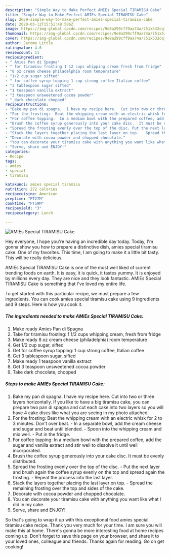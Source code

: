 ```yaml
---
description: "Simple Way to Make Perfect AMIEs Special TIRAMISU Cake"
title: "Simple Way to Make Perfect AMIEs Special TIRAMISU Cake"
slug: 2659-simple-way-to-make-perfect-amies-special-tiramisu-cake
date: 2020-05-12T15:51:48.586Z
image: https://img-global.cpcdn.com/recipes/9e8a299cff9aa74a/751x532cq70/amies-special-tiramisu-cake-recipe-main-photo.jpg
thumbnail: https://img-global.cpcdn.com/recipes/9e8a299cff9aa74a/751x532cq70/amies-special-tiramisu-cake-recipe-main-photo.jpg
cover: https://img-global.cpcdn.com/recipes/9e8a299cff9aa74a/751x532cq70/amies-special-tiramisu-cake-recipe-main-photo.jpg
author: Jerome Little
ratingvalue: 4.6
reviewcount: 11
recipeingredient:
- " Amies Pan di Spagna"
- " for tiramisu frosting 1 12 cups whipping cream fresh from fridge"
- "8 oz cream cheese philadelphia room temperature"
- "1/2 cup sugar sifted"
- " for coffee syrup topping 1 cup strong coffee Italian coffee"
- "3 tablespoon sugar sifted"
- "1 teaspoon vanilla extract"
- "3 teaspoon unsweetened cocoa powder"
- " dark chocolate chopped"
recipeinstructions:
- "Bake my pan di spagna.  I have my recipe here.  Cut into two or three layers horizontally.  If you like to have a big tiramisu cake, you can prepare two pan di spagna and cut each cake into two layers so you will have 4 cake discs like what you are seeing in my photo attached."
- "For the frosting:  Beat the whipping cream with an electric whisk for 2 to 3 minutes.  Don&#39;t over beat.   In a separate bowl, add the cream cheese and sugar and beat until blended. Spoon into the whipping cream and mix well. Put in the fridge."
- "For coffee topping:  In a medium bowl with the prepared coffee, add the sugar and vanilla extract and stir well to dissolve it until well incorporated."
- "Brush the coffee syrup generously into your cake disc.  It must be evenly distributed."
- "Spread the frosting evenly over the top of the disc. Put the next layer and brush again the coffee syrup evenly on the top and spread again the frosting. Repeat the process into the last layer."
- "Stack the layers together placing the last layer on top.   Spread the remaining frosting over the top and sides of the cake."
- "Decorate with cocoa powder and chopped chocolate."
- "You can decorate your tiramisu cake with anything you want like what I did in my cake."
- "Serve, share and ENJOY!"
categories:
- Recipe
tags:
- amies
- special
- tiramisu

katakunci: amies special tiramisu 
nutrition: 272 calories
recipecuisine: American
preptime: "PT27M"
cooktime: "PT59M"
recipeyield: "3"
recipecategory: Lunch

---
```



![AMIEs Special TIRAMISU Cake](https://img-global.cpcdn.com/recipes/9e8a299cff9aa74a/751x532cq70/amies-special-tiramisu-cake-recipe-main-photo.jpg)

Hey everyone, I hope you're having an incredible day today. Today, I'm gonna show you how to prepare a distinctive dish, amies special tiramisu cake. One of my favorites. This time, I am going to make it a little bit tasty. This will be really delicious.

AMIEs Special TIRAMISU Cake is one of the most well liked of current trending foods on earth. It is easy, it is quick, it tastes yummy. It is enjoyed by millions every day. They are nice and they look fantastic. AMIEs Special TIRAMISU Cake is something that I've loved my entire life.




To get started with this particular recipe, we must prepare a few ingredients. You can cook amies special tiramisu cake using 9 ingredients and 9 steps. Here is how you cook it.

<!--inarticleads1-->

##### The ingredients needed to make AMIEs Special TIRAMISU Cake:

1. Make ready  Amies Pan di Spagna
1. Take  for tiramisu frosting: 1 1/2 cups whipping cream, fresh from fridge
1. Make ready 8 oz cream cheese (philadelphia) room temperature
1. Get 1/2 cup sugar, sifted
1. Get  for coffee syrup topping: 1 cup strong coffee, Italian coffee
1. Get 3 tablespoon sugar, sifted
1. Make ready 1 teaspoon vanilla extract
1. Get 3 teaspoon unsweetened cocoa powder
1. Take  dark chocolate, chopped




<!--inarticleads2-->

##### Steps to make AMIEs Special TIRAMISU Cake:

1. Bake my pan di spagna.  I have my recipe here.  Cut into two or three layers horizontally.  If you like to have a big tiramisu cake, you can prepare two pan di spagna and cut each cake into two layers so you will have 4 cake discs like what you are seeing in my photo attached.
1. For the frosting:  Beat the whipping cream with an electric whisk for 2 to 3 minutes.  Don&#39;t over beat.   - In a separate bowl, add the cream cheese and sugar and beat until blended. - Spoon into the whipping cream and mix well. - Put in the fridge.
1. For coffee topping:  In a medium bowl with the prepared coffee, add the sugar and vanilla extract and stir well to dissolve it until well incorporated.
1. Brush the coffee syrup generously into your cake disc.  It must be evenly distributed.
1. Spread the frosting evenly over the top of the disc. - Put the next layer and brush again the coffee syrup evenly on the top and spread again the frosting. - Repeat the process into the last layer.
1. Stack the layers together placing the last layer on top.   - Spread the remaining frosting over the top and sides of the cake.
1. Decorate with cocoa powder and chopped chocolate.
1. You can decorate your tiramisu cake with anything you want like what I did in my cake.
1. Serve, share and ENJOY!




So that's going to wrap it up with this exceptional food amies special tiramisu cake recipe. Thank you very much for your time. I am sure you will make this at home. There's gonna be more interesting food at home recipes coming up. Don't forget to save this page on your browser, and share it to your loved ones, colleague and friends. Thanks again for reading. Go on get cooking!
